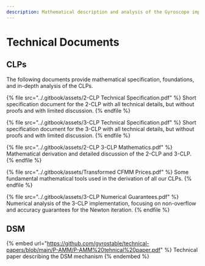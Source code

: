 ```yaml
---
description: Mathematical description and analysis of the Gyroscope implementation
---
```


# Technical Documents

## CLPs

The following documents provide mathematical specification, foundations, and in-depth analysis of the CLPs.

{% file src="../.gitbook/assets/2-CLP Technical Specification.pdf" %}
Short specification document for the 2-CLP with all technical details, but without proofs and with limited discussion.
{% endfile %}

{% file src="../.gitbook/assets/3-CLP Technical Specification.pdf" %}
Short specification document for the 3-CLP with all technical details, but without proofs and with limited discussion.
{% endfile %}

{% file src="../.gitbook/assets/2-CLP 3-CLP Mathematics.pdf" %}
Mathematical derivation and detailed discussion of the 2-CLP and 3-CLP.
{% endfile %}

{% file src="../.gitbook/assets/Transformed CFMM Prices.pdf" %}
Some fundamental mathematical tools used in the derivation of all our CLPs.
{% endfile %}

{% file src="../.gitbook/assets/3-CLP Numerical Guarantees.pdf" %}
Numerical analysis of the 3-CLP implementation, focusing on non-overflow and accuracy guarantees for the Newton iteration.
{% endfile %}

## DSM

{% embed url="https://github.com/gyrostable/technical-papers/blob/main/P-AMM/P-AMM%20tehnical%20paper.pdf" %}
Technical paper describing the DSM mechanism
{% endembed %}
